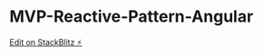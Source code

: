 # MVP-Reactive-Pattern-Angular

[Edit on StackBlitz ⚡️](https://stackblitz.com/edit/angular-mvp-reactive-pattern)